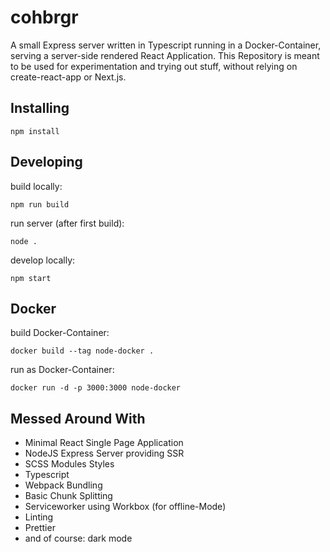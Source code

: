 # cohbrgr

A small Express server written in Typescript running in a Docker-Container, serving a server-side rendered React Application.
This Repository is meant to be used for experimentation and trying out stuff, without relying on create-react-app or Next.js.

## Installing

```
npm install
```

## Developing

build locally:

```
npm run build
```

run server (after first build):

```
node .
```

develop locally:

```
npm start
```

## Docker

build Docker-Container:

```
docker build --tag node-docker .
```

run as Docker-Container:

```
docker run -d -p 3000:3000 node-docker
```

## Messed Around With

- Minimal React Single Page Application
- NodeJS Express Server providing SSR
- SCSS Modules Styles
- Typescript
- Webpack Bundling
- Basic Chunk Splitting
- Serviceworker using Workbox (for offline-Mode)
- Linting
- Prettier
- and of course: dark mode
